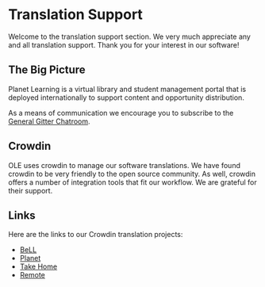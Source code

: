 # Translation Support	

Welcome to the translation support section. We very much appreciate any and all translation support. Thank you for your interest in our software!

## The Big Picture

Planet Learning is a virtual library and student management portal that is deployed internationally to support content and opportunity distribution.

As a means of communication we encourage you to subscribe to the [General Gitter Chatroom](https://gitter.im/open-learning-exchange/chat).

## Crowdin

OLE uses crowdin to manage our software translations. We have found crowdin to be very friendly to the open source community. As well, crowdin offers a number of integration tools that fit our workflow. We are grateful for their support. 

## Links

Here are the links to our Crowdin translation projects:

- [BeLL](https://crowdin.com/project/open-learning-exchange/invite)
- [Planet](https://crowdin.com/project/ole-planet/invite)
- [Take Home](https://crowdin.com/project/take-home/invite)
- [Remote](https://crowdin.com/project/treehousesremote/invite)
